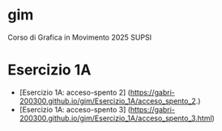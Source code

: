 # gim
Corso di Grafica in Movimento 2025 SUPSI

# Esercizio 1A
- [Esercizio 1A: acceso-spento 2] (https://gabri-200300.github.io/gim/Esercizio_1A/acceso_spento_2.)
- [Esercizio 1A: acceso-spento 3] (https://gabri-200300.github.io/gim/Esercizio_1A/acceso_spento_3.html)


